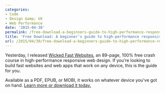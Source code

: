 ```yaml
---
categories:
- Code
- Design &amp; UX
- Web Performance
date: '2015-04-30'
permalink: /free-download-a-beginners-guide-to-high-performance-responsive-web-design/
title: 'Free Download: A beginner’s guide to high-performance responsive web design'
url: /2015/04/30/free-download-a-beginners-guide-to-high-performance-responsive-web-design
---
```


Yesterday, I released [Wicked Fast Websites](https://gomakethings.com/wicked-fast-websites/), an 89-page, 100% free crash course in high-performance responsive web design. If you’re looking to build fast websites and web apps that work on any device, this is the guide for you.

Available as a PDF, EPUB, or MOBI, it works on whatever device you've got on hand. [Learn more or download it today.](https://gomakethings.com/wicked-fast-websites/)
